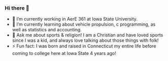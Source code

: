### Hi there 👋

- 🔭 I’m currently working in AerE 361 at Iowa State University.
- 🌱 I’m currently learning about vehicle propulsion, c programming, as well as statistics and accounting.
- 💬 Ask me about sports & religion! I am a Christian and have loved sports since I was a kid, and always love talking about those things with folk!
- ⚡ Fun fact: I was born and raised in Connecticut my entire life before coming to college here at Iowa State 4 years ago!

